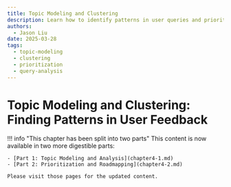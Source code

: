 ```yaml
---
title: Topic Modeling and Clustering
description: Learn how to identify patterns in user queries and prioritize improvements for maximum impact
authors:
  - Jason Liu
date: 2025-03-28
tags:
  - topic-modeling
  - clustering
  - prioritization
  - query-analysis
---
```


# Topic Modeling and Clustering: Finding Patterns in User Feedback

!!! info "This chapter has been split into two parts"
    This content is now available in two more digestible parts:
    
    - [Part 1: Topic Modeling and Analysis](chapter4-1.md)
    - [Part 2: Prioritization and Roadmapping](chapter4-2.md)
    
    Please visit those pages for the updated content.